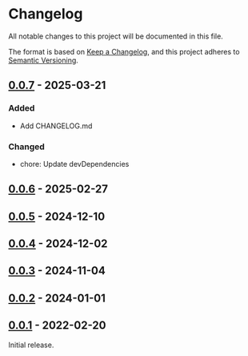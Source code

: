 # Changelog

All notable changes to this project will be documented in this file.

The format is based on [Keep a Changelog](https://keepachangelog.com/en/1.1.0/),
and this project adheres to [Semantic Versioning](https://semver.org/spec/v2.0.0.html).

## [0.0.7](https://github.com/KristjanESPERANTO/MMM-WebSpeechTTS/compare/v0.0.6...v0.0.7) - 2025-03-21

### Added

- Add CHANGELOG.md

### Changed

- chore: Update devDependencies

## [0.0.6](https://github.com/KristjanESPERANTO/MMM-WebSpeechTTS/compare/v0.0.5...v0.0.6) - 2025-02-27

## [0.0.5](https://github.com/KristjanESPERANTO/MMM-WebSpeechTTS/compare/v0.0.4...v0.0.5) - 2024-12-10

## [0.0.4](https://github.com/KristjanESPERANTO/MMM-WebSpeechTTS/compare/v0.0.3...v0.0.4) - 2024-12-02

## [0.0.3](https://github.com/KristjanESPERANTO/MMM-WebSpeechTTS/compare/v0.0.2...v0.0.3) - 2024-11-04

## [0.0.2](https://github.com/KristjanESPERANTO/MMM-WebSpeechTTS/compare/v0.0.1...v0.0.2) - 2024-01-01

## [0.0.1](https://github.com/KristjanESPERANTO/MMM-WebSpeechTTS/releases/tag/v0.0.1) - 2022-02-20

Initial release.
